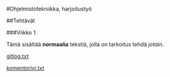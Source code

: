 #Ohjelmistotekniikka, harjoitustyö

##Tehtävät

###Viikko 1

Tämä sisältää **normaalia** tekstiä, jolla on tarkoitus tehdä *jotain*.

[gitlog.txt](https://github.com/Ptterz/ot-harjoitustyo/blob/master/laskarit/viikko1/gitlog.txt)

[komentorivi.txt](https://github.com/Ptterz/ot-harjoitustyo/blob/master/laskarit/viikko1/komentorivi.txt)
